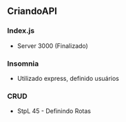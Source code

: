 ## CriandoAPI

### Index.js

- Server 3000 (Finalizado)

### Insomnia

- Utilizado express, definido usuários

### CRUD

- StpL 45 - Definindo Rotas
